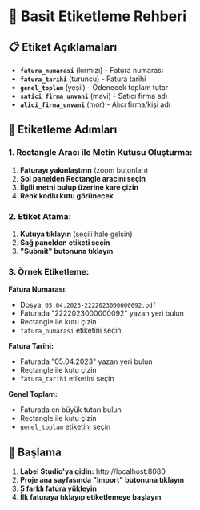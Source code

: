 # 🎯 Basit Etiketleme Rehberi

## 📋 Etiket Açıklamaları

- **`fatura_numarasi`** (kırmızı) - Fatura numarası
- **`fatura_tarihi`** (turuncu) - Fatura tarihi
- **`genel_toplam`** (yeşil) - Ödenecek toplam tutar
- **`satici_firma_unvani`** (mavi) - Satıcı firma adı
- **`alici_firma_unvani`** (mor) - Alıcı firma/kişi adı

## 🎪 Etiketleme Adımları

### **1. Rectangle Aracı ile Metin Kutusu Oluşturma:**
1. **Faturayı yakınlaştırın** (zoom butonları)
2. **Sol panelden Rectangle aracını seçin**
3. **İlgili metni bulup üzerine kare çizin**
4. **Renk kodlu kutu görünecek**

### **2. Etiket Atama:**
1. **Kutuya tıklayın** (seçili hale gelsin)
2. **Sağ panelden etiketi seçin**
3. **"Submit" butonuna tıklayın**

### **3. Örnek Etiketleme:**

**Fatura Numarası:**
- Dosya: `05.04.2023-2222023000000092.pdf`
- Faturada "2222023000000092" yazan yeri bulun
- Rectangle ile kutu çizin
- `fatura_numarasi` etiketini seçin

**Fatura Tarihi:**
- Faturada "05.04.2023" yazan yeri bulun
- Rectangle ile kutu çizin
- `fatura_tarihi` etiketini seçin

**Genel Toplam:**
- Faturada en büyük tutarı bulun
- Rectangle ile kutu çizin
- `genel_toplam` etiketini seçin

## 🚀 Başlama

1. **Label Studio'ya gidin:** http://localhost:8080
2. **Proje ana sayfasında "Import" butonuna tıklayın**
3. **5 farklı fatura yükleyin**
4. **İlk faturaya tıklayıp etiketlemeye başlayın**

